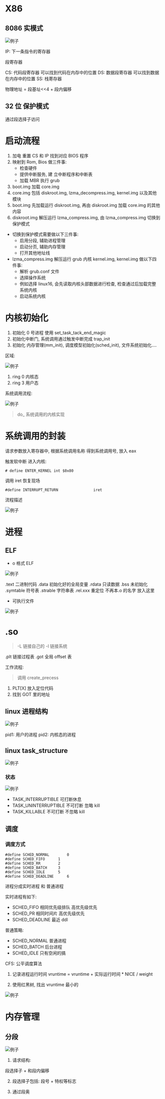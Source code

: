 # X86

## 8086 实模式

![例子](../assests/linux/01.png)

IP: 下一条指令的寄存器

段寄存器

CS: 代码段寄存器 可以找到代码在内存中的位置
DS: 数据段寄存器 可以找到数据在内存中的位置
SS: 栈寄存器

物理地址 = 段基址<<4 + 段内偏移

## 32 位 保护模式

通过段选择子访问

# 启动流程

1. 加电 重置 CS 和 IP 找到对应 BIOS 程序
2. 映射到 Rom, Bios 做三件事:
   - 检查硬件
   - 提供中断服务, 建 立中断程序和中断表
   - 加载 MBR 执行 grub
3. boot.img 加载 core.img
4. core.img 包括 diskroot.img, lzma_decompress.img, kernel.img 以及其他模块
5. boot.img 先加载运行 diskroot.img, 再由 diskroot.img 加载 core.img 的其他内容
6. diskroot.img 解压运行 lzma_compress.img, 由 lzma_compress.img 切换到保护模式

- 切换到保护模式需要做以下三件事:
  - 启用分段, 辅助进程管理
  - 启动分页, 辅助内存管理
  - 打开其他地址线
- lzma_compress.img 解压运行 grub 内核 kernel.img, kernel.img 做以下四件事:
  - 解析 grub.conf 文件
  - 选择操作系统
  - 例如选择 linux16, 会先读取内核头部数据进行检查, 检查通过后加载完整系统内核
  - 启动系统内核

# 内核初始化

1. 初始化 0 号进程 使用 set_task_tack_end_magic
2. 初始化中断门, 系统调用通过触发中断完成 trap_init
3. 初始化 内存管理(mm_init), 调度模型初始化(sched_init), 文件系统初始化....

区域:

![例子](../assests/linux/02.png)

1. ring 0 内核态
2. ring 3 用户态

系统调用流程:

![例子](../assests/linux/03.png)

> do\_ 系统调用的内核实现

# 系统调用的封装

请求参数放入寄存器中, 根据系统调用名称 得到系统调用号, 放入 eax

触发软中断 进入内核:

```
# define ENTER_KERNEL int $0x80
```

调用 iret 恢复现场

```
#define INTERRUPT_RETURN                iret

```

流程描述

![例子](../assests/linux/04.png)

# 进程

## ELF

- o 格式 ELF

![例子](../assests/linux/05.png)

.text 二进制代码
.data 初始化好的全局变量
.rdata 只读数据
.bss 未初始化
.symtable 符号表
.strable 字符串表
.rel.xxx 重定位 不再本.o 的名字 放入这里

- 可执行文件

![例子](../assests/linux/06.png)

# .so

> -L 链接自己的 -l 链接系统

.plt 链接过程表
.got 全局 offset 表

工作流程:

> 调用 create_precess

1. PLT[X] 放入定位代码
2. 找到 GOT 里的地址

## linux 进程结构

![例子](../assests/linux/07.png)

pid1: 用户的进程
pid2: 内核态的进程

## linux task_structure

![例子](../assests/linux/08.png)

### 状态

![例子](../assests/linux/09.png)

- TASK_INTERRUPTIBLE 可打断休息
- TASK_UNINTERRUPTIBLE 不可打断 忽略 kill
- TASK_KILLABLE 不可打断 不忽略 kill

## 调度

### 调度方式

```
#define SCHED_NORMAL		0
#define SCHED_FIFO		1
#define SCHED_RR		2
#define SCHED_BATCH		3
#define SCHED_IDLE		5
#define SCHED_DEADLINE		6
```

进程分成实时进程 和 普通进程

实时进程有如下:

- SCHED_FIFO 相同优先级排队 高优先级优先
- SCHED_PR 相同时间片 高优先级优先
- SCHED_DEADLINE 最近 ddl

普通策略:

- SCHED_NORMAL 普通进程
- SCHED_BATCH 后台进程
- SCHED_IDLE 只有空闲的搞

CFS: 公平调度算法

1. 记录进程运行时间 vruntime = vruntime + 实际运行时间 \* NICE / weight

2. 使用红黑树, 找出 vruntime 最小的

![例子](../assests/linux/10.png)

# 内存管理

## 分段

![例子](../assests/linux/11.png)

1. 请求结构: 

段选择子 + 和段内偏移

2. 段选择子包括: 段号 + 特权等标志

3. 通过段奥



